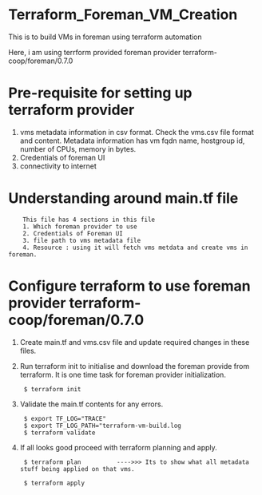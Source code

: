 # Terraform_Foreman_VM_Creation
This is to build VMs in foreman using terraform automation

Here, i am using terrform provided foreman provider terraform-coop/foreman/0.7.0

# Pre-requisite for setting up terraform provider
1. vms metadata information in csv format. Check the vms.csv file format and content. Metadata information has vm fqdn name, hostgroup id, number of CPUs, memory in bytes.
2. Credentials of foreman UI
3. connectivity to internet

# Understanding around main.tf file

        This file has 4 sections in this file
        1. Which foreman provider to use
        2. Credentials of Foreman UI
        3. file path to vms metadata file
        4. Resource : using it will fetch vms metdata and create vms in foreman.

# Configure terraform to use foreman provider terraform-coop/foreman/0.7.0

1. Create main.tf and vms.csv file and update required changes in these files.

2. Run terraform init to initialise and download the foreman provide from terraform. It is one time task for foreman provider initialization.

        $ terraform init

3. Validate the main.tf contents for any errors.

        $ export TF_LOG="TRACE"
        $ export TF_LOG_PATH="terraform-vm-build.log
        $ terraform validate

5. If all looks good proceed with terraform planning and apply.

        $ terraform plan          ---->>> Its to show what all metadata stuff being applied on that vms.
   
        $ terraform apply

